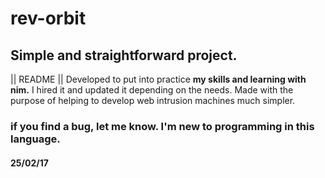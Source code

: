 # rev-orbit

## **Simple and straightforward project.**

|| README ||
Developed to put into practice **my skills and learning with nim.**
I hired it and updated it depending on the needs.
Made with the purpose of helping to develop web intrusion machines much simpler.

### if you find a bug, let me know. I'm new to programming in this language.

#### 25/02/17
